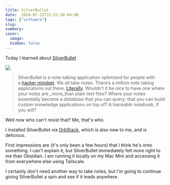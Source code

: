 ```yaml
---
title: SilverBullet
date:  2024-07-22T12:51:58-04:00
tags: ["software"]
slug:
summary:
cover:
  image:
  hidden: false
---
```



Today I learned about [SilverBullet](https://silverbullet.md/)

<img src="/img/2024/07/2024-07-22-silver-bullet-100x-crop.png" class="floatright">


> SilverBullet is a note-taking application optimized for people with a [hacker mindset](https://en.wikipedia.org/wiki/Hacker). We all take notes. There’s a million note taking applications out there. [Literally](https://www.noteapps.ca/). Wouldn’t it be nice to have one where your notes are _more_than plain text files? Where your notes essentially become a _database_ that you can query; that you can build custom knowledge applications on top of? A _hackable notebook_, if you will?

Well now who can't resist that? Me, that's who.

I installed SilverBullet via [OrbStack](https://orbstack.dev/), which is also new to me, and is delicious. 

First impressions are (it's only been a few hours) that I think he's onto something. I can't explain it, but SilverBullet immediately felt more _right_ to me than Obsidian. I am running it locally on my Mac Mini and accessing it from everywhere else using Tailscale.

I certainly don't need another way to take notes, but I'm going to continue giving SilverBullet a spin and see if it leads anywhere.
